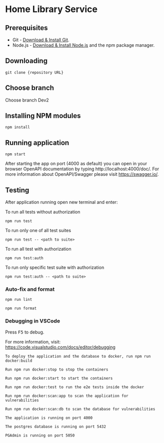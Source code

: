 # Home Library Service

## Prerequisites

- Git - [Download & Install Git](https://git-scm.com/downloads).
- Node.js - [Download & Install Node.js](https://nodejs.org/en/download/) and the npm package manager.

## Downloading

```
git clone {repository URL}

```
## Choose branch

Choose branch Dev2

## Installing NPM modules

```
npm install
```

## Running application

```
npm start
```

After starting the app on port (4000 as default) you can open
in your browser OpenAPI documentation by typing http://localhost:4000/doc/.
For more information about OpenAPI/Swagger please visit https://swagger.io/.

## Testing

After application running open new terminal and enter:

To run all tests without authorization

```
npm run test
```

To run only one of all test suites

```
npm run test -- <path to suite>
```

To run all test with authorization

```
npm run test:auth
```

To run only specific test suite with authorization

```
npm run test:auth -- <path to suite>
```

### Auto-fix and format

```
npm run lint
```

```
npm run format
```

### Debugging in VSCode

Press <kbd>F5</kbd> to debug.

For more information, visit: https://code.visualstudio.com/docs/editor/debugging



    To deploy the application and the database to docker, run npm run docker:build

    Run npm run docker:stop to stop the containers

    Run npm run docker:start to start the containers

    Run npm run docker:test to run the e2e tests inside the docker

    Run npm run docker:scan:app to scan the application for vulnerabilities

    Run npm run docker:scan:db to scan the database for vulnerabilities

    The application is running on port 4000

    The postgres database is running on port 5432

    PGAdmin is running on port 5050

